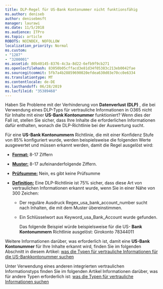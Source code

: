 ```yaml
---
title: DLP-Regel für US-Bank Kontonummer nicht funktionsfähig
ms.author: deniseb
author: denisebmsft
manager: laurawi
ms.date: 11/5/2018
ms.audience: ITPro
ms.topic: article
ROBOTS: NOINDEX, NOFOLLOW
localization_priority: Normal
ms.custom:
- "1287"
- "3200001"
ms.assetid: 80b40145-8376-4c3a-8d22-6efb9f9cb271
ms.openlocfilehash: 83050b05cffacd3e81d34f05383c213eb0042fae
ms.sourcegitcommit: 5fb7a4b28859690020efdea630d03e70cc0e6334
ms.translationtype: MT
ms.contentlocale: de-DE
ms.lasthandoff: 06/28/2019
ms.locfileid: "35389468"
---
```

Haben Sie Probleme mit der Verhinderung von **Datenverlust (DLP)** , die bei Verwendung eines DLP-Typs für vertrauliche Informationen in O365 nicht für Inhalte mit einer **US-Bank Kontonummer** funktioniert? Wenn dies der Fall ist, stellen Sie sicher, dass Ihre Inhalte die erforderlichen Informationen dafür enthalten, wonach die DLP-Richtlinie bei der Auswertung sucht.
  
Für eine **US-Bank Kontonummern** Richtlinie, die mit einer Konfidenz Stufe von 85% konfiguriert wurde, werden beispielsweise die folgenden Werte ausgewertet und müssen erkannt werden, damit die Regel ausgelöst wird:
  
- **[Format:](https://docs.microsoft.com/office365/securitycompliance/what-the-sensitive-information-types-look-for#format-77)** 8-17 Ziffern

- **[Muster:](https://docs.microsoft.com/office365/securitycompliance/what-the-sensitive-information-types-look-for#pattern-77)** 8-17 aufeinanderfolgende Ziffern.

- **[Prüfsumme:](https://docs.microsoft.com/office365/securitycompliance/what-the-sensitive-information-types-look-for#checksum-76)** Nein, es gibt keine Prüfsumme

- **[Definition:](https://docs.microsoft.com/office365/securitycompliance/what-the-sensitive-information-types-look-for)** Eine DLP-Richtlinie ist 75% sicher, dass diese Art von vertraulichen Informationen erkannt wurde, wenn Sie in einer Nähe von 300 Zeichen:

  - Der reguläre Ausdruck Regex_usa_bank_account_number sucht nach Inhalten, die mit dem Muster übereinstimmen.

  - Ein Schlüsselwort aus Keyword_usa_Bank_Account wurde gefunden.

    Das folgende Beispiel würde beispielsweise für die US- **Bank Kontonummern** Richtlinie ausgelöst: Girokonto 78344011

Weitere Informationen darüber, was erforderlich ist, damit eine **US-Bank Kontonummer** für Ihre Inhalte erkannt wird, finden Sie im folgenden Abschnitt in diesem Artikel: [was die Typen für vertrauliche Informationen für die US-Bankkontonummer suchen](https://docs.microsoft.com/office365/securitycompliance/what-the-sensitive-information-types-look-for#us-bank-account-number)
  
Unter Verwendung eines anderen integrierten vertraulichen Informationstyps finden Sie im folgenden Artikel Informationen darüber, was für andere Typen erforderlich ist: [was die Typen für vertrauliche Informationen suchen](https://docs.microsoft.com/office365/securitycompliance/what-the-sensitive-information-types-look-for)
  